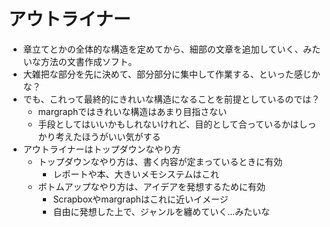 # アウトライナー

- 章立てとかの全体的な構造を定めてから、細部の文章を追加していく、みたいな方法の文書作成ソフト。
- 大雑把な部分を先に決めて、部分部分に集中して作業する、といった感じかな？
- でも、これって最終的にきれいな構造になることを前提としているのでは？
  - margraphではきれいな構造はあまり目指さない
  - 手段としてはいいかもしれないけれど、目的として合っているかはしっかり考えたほうがいい気がする
- アウトライナーはトップダウンなやり方
  - トップダウンなやり方は、書く内容が定まっているときに有効
    - レポートや本、大きいメモシステムはこれ
  - ボトムアップなやり方は、アイデアを発想するために有効
    - Scrapboxやmargraphはこれに近いイメージ
    - 自由に発想した上で、ジャンルを纏めていく...みたいな

